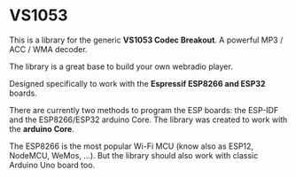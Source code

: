 # VS1053

This is a library for the generic **VS1053 Codec Breakout**.
A powerful MP3 / ACC / WMA decoder.

The library is a great base to build your own webradio player.

Designed specifically to work with the **Espressif ESP8266 and ESP32** boards. 

There are currently two methods to program the ESP boards: the ESP-IDF and the ESP8266/ESP32 arduino Core.
The library was created to work with the **arduino Core**.
 
The ESP8266 is the most popular Wi-Fi MCU (know also as ESP12, NodeMCU, WeMos, ...). 
But the library should also work with classic Arduino Uno board too.
